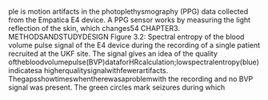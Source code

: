 ple is motion artifacts in the photoplethysmography (PPG) data collected from the Empatica
E4 device. A PPG sensor works by measuring the light reflection of the skin, which changes54 CHAPTER3. METHODSANDSTUDYDESIGN
Figure 3.2: Spectral entropy of the blood volume pulse signal of the E4 device during the
recording of a single patient recruited at the UKF site. The signal gives an idea of the quality
ofthebloodvolumepulse(BVP)dataforHRcalculation;lowspectralentropy(blue)indicatesa
higherqualitysignalwithfewerartifacts. Thegapsshowtimeswhentherewasaproblemwith
the recording and no BVP signal was present. The green circles mark seizures during which